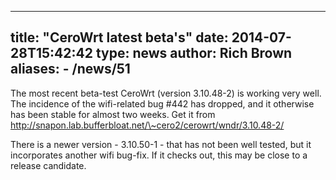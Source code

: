 
---
title: "CeroWrt latest beta's"
date: 2014-07-28T15:42:42
type: news
author: Rich Brown
aliases:
    - /news/51
---
The most recent beta-test CeroWrt (version 3.10.48-2) is working very
well. The incidence of the wifi-related bug \#442 has dropped, and it
otherwise has been stable for almost two weeks. Get it from
http://snapon.lab.bufferbloat.net/\~cero2/cerowrt/wndr/3.10.48-2/

There is a newer version - 3.10.50-1 - that has not been well tested,
but it incorporates another wifi bug-fix. If it checks out, this may be
close to a release candidate.
